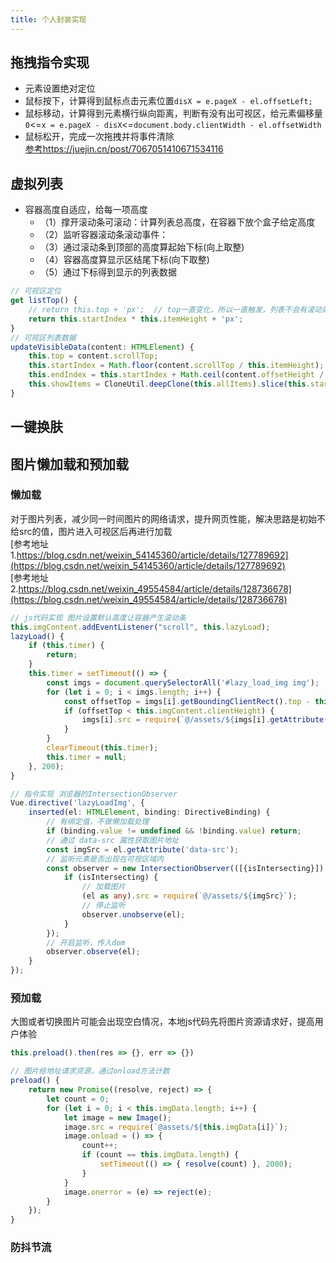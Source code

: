 ```yaml
---
title: 个人封装实现
---
```


## 拖拽指令实现
* 元素设置绝对定位   
* 鼠标按下，计算得到鼠标点击元素位置```disX = e.pageX - el.offsetLeft;```   
* 鼠标移动，计算得到元素横行纵向距离，判断有没有出可视区，给元素偏移量   
```0```<=```x = e.pageX - disX```<=```document.body.clientWidth - el.offsetWidth```   
* 鼠标松开，完成一次拖拽并将事件清除   
[参考https://juejin.cn/post/7067051410671534116](https://juejin.cn/post/7067051410671534116)

## 虚拟列表
- 容器高度自适应，给每一项高度
  - （1）撑开滚动条可滚动：计算列表总高度，在容器下放个盒子给定高度
  - （2）监听容器滚动条滚动事件：
  - （3）通过滚动条到顶部的高度算起始下标(向上取整)
  - （4）容器高度算显示区结尾下标(向下取整)
  - （5）通过下标得到显示的列表数据
```js
// 可视区定位
get listTop() {
    // return this.top + 'px';  // top一直变化，所以一直触发，列表不会有滚动效果
    return this.startIndex * this.itemHeight + 'px';
}
// 可视区列表数据
updateVisibleData(content: HTMLElement) {
    this.top = content.scrollTop;
    this.startIndex = Math.floor(content.scrollTop / this.itemHeight);
    this.endIndex = this.startIndex + Math.ceil(content.offsetHeight / this.itemHeight);
    this.showItems = CloneUtil.deepClone(this.allItems).slice(this.startIndex, this.endIndex);
}
```

## 一键换肤


## 图片懒加载和预加载
### 懒加载   
对于图片列表，减少同一时间图片的网络请求，提升网页性能，解决思路是初始不给src的值，图片进入可视区后再进行加载   
[参考地址1.https://blog.csdn.net/weixin_54145360/article/details/127789692](https://blog.csdn.net/weixin_54145360/article/details/127789692)   
[参考地址2.https://blog.csdn.net/weixin_49554584/article/details/128736678](https://blog.csdn.net/weixin_49554584/article/details/128736678)   
```ts
// js代码实现 图片设置默认高度让容器产生滚动条
this.imgContent.addEventListener("scroll", this.lazyLoad);
lazyLoad() {
    if (this.timer) {
        return;
    }
    this.timer = setTimeout(() => {
        const imgs = document.querySelectorAll('#lazy_load_img img');
        for (let i = 0; i < imgs.length; i++) {
            const offsetTop = imgs[i].getBoundingClientRect().top - this.imgContent.offsetTop;
            if (offsetTop < this.imgContent.clientHeight) {
                imgs[i].src = require(`@/assets/${imgs[i].getAttribute('data-src')}`);
            }
        }
        clearTimeout(this.timer);
        this.timer = null;
    }, 200);
}

// 指令实现 浏览器的IntersectionObserver
Vue.directive('lazyLoadImg', {
    inserted(el: HTMLElement, binding: DirectiveBinding) {
        // 有绑定值，不做懒加载处理
        if (binding.value != undefined && !binding.value) return;
        // 通过 data-src 属性获取图片地址
        const imgSrc = el.getAttribute('data-src');
        // 监听元素是否出现在可视区域内
        const observer = new IntersectionObserver(([{isIntersecting}]) => {
            if (isIntersecting) {
                // 加载图片
                (el as any).src = require(`@/assets/${imgSrc}`);
                // 停止监听
                observer.unobserve(el);
            }
        });
        // 开启监听，传入dom
        observer.observe(el);
    }
});
```

### 预加载
大图或者切换图片可能会出现空白情况，本地js代码先将图片资源请求好，提高用户体验
```ts
this.preload().then(res => {}, err => {})

// 图片给地址请求资源，通过onload方法计数
preload() {
    return new Promise((resolve, reject) => {
        let count = 0;
        for (let i = 0; i < this.imgData.length; i++) {
            let image = new Image();
            image.src = require(`@assets/${this.imgData[i]}`);
            image.onload = () => {
                count++;
                if (count == this.imgData.length) {
                    setTimeout(() => { resolve(count) }, 2000);
                }
            }
            image.onerror = (e) => reject(e);
        }
    });
}
```

### 防抖节流
